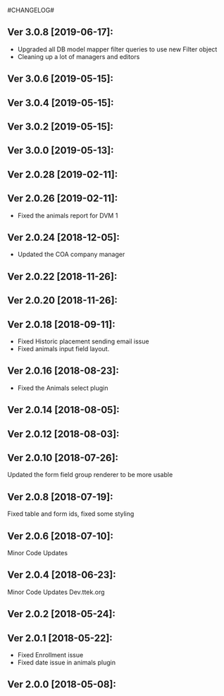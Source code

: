 #CHANGELOG#

Ver 3.0.8 [2019-06-17]:
-------------------------------
  - Upgraded all DB model mapper filter queries to use new Filter object
  - Cleaning up a lot of managers and editors


Ver 3.0.6 [2019-05-15]:
-------------------------------


Ver 3.0.4 [2019-05-15]:
-------------------------------


Ver 3.0.2 [2019-05-15]:
-------------------------------


Ver 3.0.0 [2019-05-13]:
-------------------------------


Ver 2.0.28 [2019-02-11]:
-------------------------------


Ver 2.0.26 [2019-02-11]:
-------------------------------
  - Fixed the animals report for DVM 1


Ver 2.0.24 [2018-12-05]:
-------------------------------
  - Updated the COA company manager


Ver 2.0.22 [2018-11-26]:
-------------------------------


Ver 2.0.20 [2018-11-26]:
-------------------------------


Ver 2.0.18 [2018-09-11]:
-------------------------------
  - Fixed Historic placement sending email issue
  - Fixed animals input field layout.


Ver 2.0.16 [2018-08-23]:
-------------------------------
  - Fixed the Animals select plugin


Ver 2.0.14 [2018-08-05]:
-------------------------------


Ver 2.0.12 [2018-08-03]:
-------------------------------


Ver 2.0.10 [2018-07-26]:
-------------------------------
Updated the form field group renderer to be more usable


Ver 2.0.8 [2018-07-19]:
-------------------------------
Fixed table and form ids, fixed some styling


Ver 2.0.6 [2018-07-10]:
-------------------------------
Minor Code Updates


Ver 2.0.4 [2018-06-23]:
-------------------------------
Minor Code Updates
Dev.ttek.org


Ver 2.0.2 [2018-05-24]:
-------------------------------


Ver 2.0.1 [2018-05-22]:
-------------------------------
 - Fixed Enrollment issue
 - Fixed date issue in animals plugin


Ver 2.0.0 [2018-05-08]:
-------------------------------


